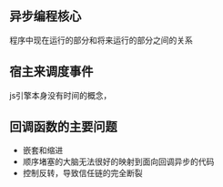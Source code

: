 ## 异步编程核心
程序中现在运行的部分和将来运行的部分之间的关系

## 宿主来调度事件
js引擎本身没有时间的概念，

## 回调函数的主要问题
* 嵌套和缩进
* 顺序堵塞的大脑无法很好的映射到面向回调异步的代码
* 控制反转，导致信任链的完全断裂
